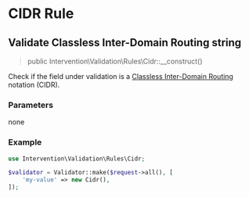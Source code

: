 # CIDR Rule
## Validate Classless Inter-Domain Routing string

> public Intervention\Validation\Rules\Cidr::__construct()

Check if the field under validation is a [Classless Inter-Domain Routing](https://en.wikipedia.org/wiki/Classless_Inter-Domain_Routing) notation (CIDR).

### Parameters

none

### Example

```php
use Intervention\Validation\Rules\Cidr;

$validator = Validator::make($request->all(), [
    'my-value' => new Cidr(),
]);
```

